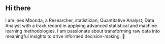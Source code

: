 ## Hi there  
I am Ines Mbonda, a Researcher, statistician, Quantitative Analyst,  Data Analyst with a track record in applying advanced statistical and machine learning methodologies. I am passionate about transforming raw data into meaningful insights to drive informed decision-making. 
👋

<!--
**audines/audines** is a ✨ _special_ ✨ repository because its `README.md` (this file) appears on your GitHub profile.

Here are some ideas to get you started:

- 🔭 I’m currently working on ...
- 🌱 I’m currently learning ...
- 👯 I’m looking to collaborate on ...
- 🤔 I’m looking for help with ...
- 💬 Ask me about ...
- 📫 How to reach me: ...
- 😄 Pronouns: ...
- ⚡ Fun fact: ...
-->

